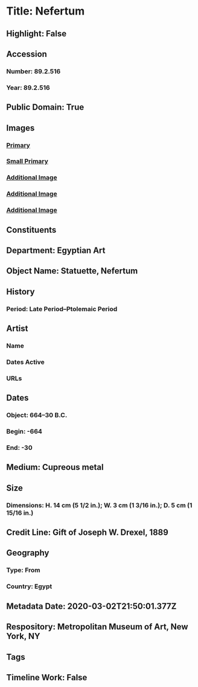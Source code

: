 # Title: Nefertum
## Highlight: False
## Accession
### Number: 89.2.516
### Year: 89.2.516
## Public Domain: True
## Images
### [Primary](https://images.metmuseum.org/CRDImages/eg/original/89.2.516_001.jpg)
### [Small Primary](https://images.metmuseum.org/CRDImages/eg/web-large/89.2.516_001.jpg)
### [Additional Image](https://images.metmuseum.org/CRDImages/eg/original/89.2.516_002.jpg)
### [Additional Image](https://images.metmuseum.org/CRDImages/eg/original/89.2.516_003.jpg)
### [Additional Image](https://images.metmuseum.org/CRDImages/eg/original/89.2.516_004.jpg)
## Constituents
## Department: Egyptian Art
## Object Name: Statuette, Nefertum
## History
### Period: Late Period–Ptolemaic Period
## Artist
### Name
### Dates Active
### URLs
## Dates
### Object: 664–30 B.C.
### Begin: -664
### End: -30
## Medium: Cupreous metal
## Size
### Dimensions: H. 14 cm (5 1/2 in.); W. 3 cm (1 3/16 in.); D. 5 cm (1 15/16 in.)
## Credit Line: Gift of Joseph W. Drexel, 1889
## Geography
### Type: From
### Country: Egypt
## Metadata Date: 2020-03-02T21:50:01.377Z
## Respository: Metropolitan Museum of Art, New York, NY
## Tags
## Timeline Work: False